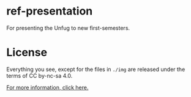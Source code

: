 # ref-presentation

For presenting the Unfug to new first-semesters.

# License

Everything you see, except for the files in `./img` are released under the
terms of CC by-nc-sa 4.0.

[For more information, click here.](http://creativecommons.org/licenses/by-nc-sa/4.0/)

